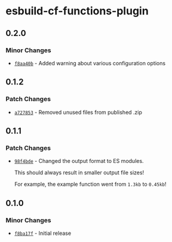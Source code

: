 # esbuild-cf-functions-plugin

## 0.2.0

### Minor Changes

- [`f8aa40b`](https://github.com/BeeeQueue/esbuild-cf-functions-plugin/commit/f8aa40b9318e070ed497c1d2cb0e3e10af647357) - Added warning about various configuration options

## 0.1.2

### Patch Changes

- [`a727853`](https://github.com/BeeeQueue/esbuild-cf-functions-plugin/commit/a72785397f7b113794c7d5bdfeb183026cf16f41) - Removed unused files from published .zip

## 0.1.1

### Patch Changes

- [`98f4bde`](https://github.com/BeeeQueue/esbuild-cf-functions-plugin/commit/98f4bde5e097a6e83cf39a7e90b265bd045367d0) - Changed the output format to ES modules.

  This should always result in smaller output file sizes!

  For example, the example function went from `1.3kb` to `0.45kb`!

## 0.1.0

### Minor Changes

- [`f8ba17f`](https://github.com/BeeeQueue/esbuild-cf-functions-plugin/commit/f8ba17f8d9ea7fb31e8e9306fbbcdb54c13a3117) - Initial release
